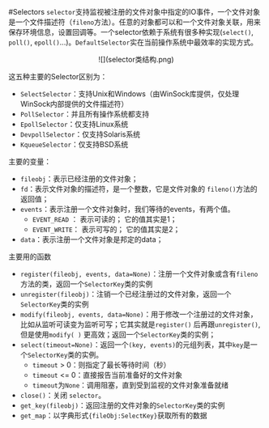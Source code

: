 #Selectors
`selector`支持监视被注册的文件对象中指定的IO事件，一个文件对象是一个文件描述符（`fileno`方法）。任意的对象都可以和一个文件对象关联，用来保存环境信息，设置回调等。一个selector依赖于系统有很多种实现(`select()`, `poll()`, `epoll()`...)。`DefaultSelector`实在当前操作系统中最效率的实现方式。


<div align=center>
![](selector类结构.png)
</div>

这五种主要的Selector区别为：
  * `SelectSelector`：支持Unix和Windows（由WinSock库提供，仅处理WinSock内部提供的文件描述符）
  * `PollSelector`：并且所有操作系统都支持
  * `EpollSelector`：仅支持Linux系统
  * `DevpollSelector`：仅支持Solaris系统
  * `KqueueSelector`：仅支持BSD系统


主要的变量：
  * `fileobj`：表示已经注册的文件对象；
  * `fd`：表示文件对象的描述符，是一个整数，它是文件对象的 `fileno()`方法的返回值；
  * `events`：表示注册一个文件对象时，我们等待的events，有两个值。
    * `EVENT_READ` ：      表示可读的； 它的值其实是1；
    * `EVENT_WRITE`：      表示可写的； 它的值其实是2；
  * `data`：表示注册一个文件对象是邦定的data；

主要用的函数
  * `register(fileobj, events, data=None)`：注册一个文件对象或含有`fileno`方法的类，返回一个`SelectorKey`类的实例
  * `unregister(fileobj)`：注销一个已经注册过的文件对象，返回一个`SelectorKey`类的实例
  * `modify(fileobj, events, data=None)`：用于修改一个注册过的文件对象，比如从监听可读变为监听可写；它其实就是`register()` 后再跟`unregister()`,但是使用`modify( )` 更高效；返回一个`SelectorKey`类的实例；
  * `select(timeout=None)`：返回一个`(key, events)`的元组列表，其中`key`是一个`SelectorKey`类的实例。
    * `timeout` > 0：则指定了最长等待时间（秒）
    * `timeout` <= 0：直接报告当前准备好的文件对象
    * `timeout`为`None`：调用阻塞，直到受到监视的文件对象准备就绪
  * `close()`：关闭 `selector`。
  * `get_key(fileobj)`：返回注册的文件对象的`SelectorKey`类的实例
  * `get_map`：以字典形式`{fileObj:SelectKey}`获取所有的数据